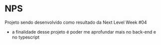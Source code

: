 # NPS

Projeto sendo desenvolvido como resultado da Next Level Week #04
<ul>
<li>a finalidade desse projeto é poder me aprofundar mais no back-end e no typescript</li>
</ul>

